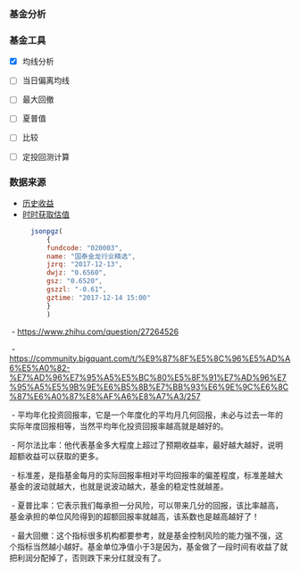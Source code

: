 ### 基金分析

### 基金工具
- [x] 均线分析
- [ ] 当日偏离均线
- [ ] 最大回撤
- [ ] 夏普值
- [ ] 比较
- [ ] 定投回测计算


### 数据来源

- [历史收益](http://fund.eastmoney.com/f10/F10DataApi.aspx?type=lsjz&code='+fundCode+'&page=1&per=10000&sdate='+_sdate+'&edate='+_edate+'&rt=0.01230440990261572')
- [时时获取估值](http://fundgz.1234567.com.cn/js/020003.js?rt=1513263470578)
  ```javascript
    jsonpgz(
        {
        fundcode: "020003",
        name: "国泰金龙行业精选",
        jzrq: "2017-12-13",
        dwjz: "0.6560",
        gsz: "0.6520",
        gszzl: "-0.61",
        gztime: "2017-12-14 15:00"
        }
        )
  ```
  
  
  - https://www.zhihu.com/question/27264526
  
  - https://community.bigquant.com/t/%E9%87%8F%E5%8C%96%E5%AD%A6%E5%A0%82-%E7%AD%96%E7%95%A5%E5%BC%80%E5%8F%91%E7%AD%96%E7%95%A5%E5%9B%9E%E6%B5%8B%E7%BB%93%E6%9E%9C%E6%8C%87%E6%A0%87%E8%AF%A6%E8%A7%A3/257
  
  - 平均年化投资回报率，它是一个年度化的平均月几何回报，未必与过去一年的实际年度回报相等，当然平均年化投资回报率越高就是越好的。
  
  - 阿尔法比率：他代表基金多大程度上超过了预期收益率，最好越大越好，说明超额收益可以获取的更多。
  
  - 标准差，是指基金每月的实际回报率相对平均回报率的偏差程度，标准差越大基金的波动就越大，也就是说波动越大，基金的稳定性就越差。
  
  - 夏普比率：它表示我们每承担一分风险，可以带来几分的回报，该比率越高，基金承担的单位风险得到的超额回报率就越高，该系数也是越高越好了！
  
  - 最大回撤：这个指标很多机构都要参考，就是基金控制风险的能力强不强，这个指标当然越小越好。基金单位净值小于3是因为，基金做了一段时间有收益了就把利润分配掉了，否则跌下来分红就没有了。
